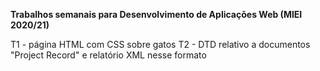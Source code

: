 <b>Trabalhos semanais para Desenvolvimento de Aplicações Web (MIEI 2020/21)</b>

T1 - página HTML com CSS sobre gatos
T2 - DTD relativo a documentos "Project Record" e relatório XML nesse formato
